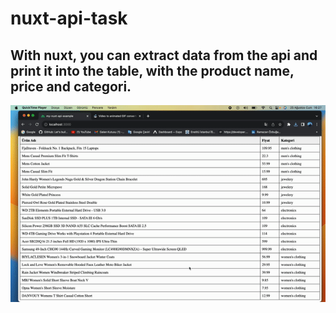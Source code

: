 # nuxt-api-task

## With nuxt, you can extract data from the api and print it into the table, with the product name, price and categori.

![](aps.gif)

